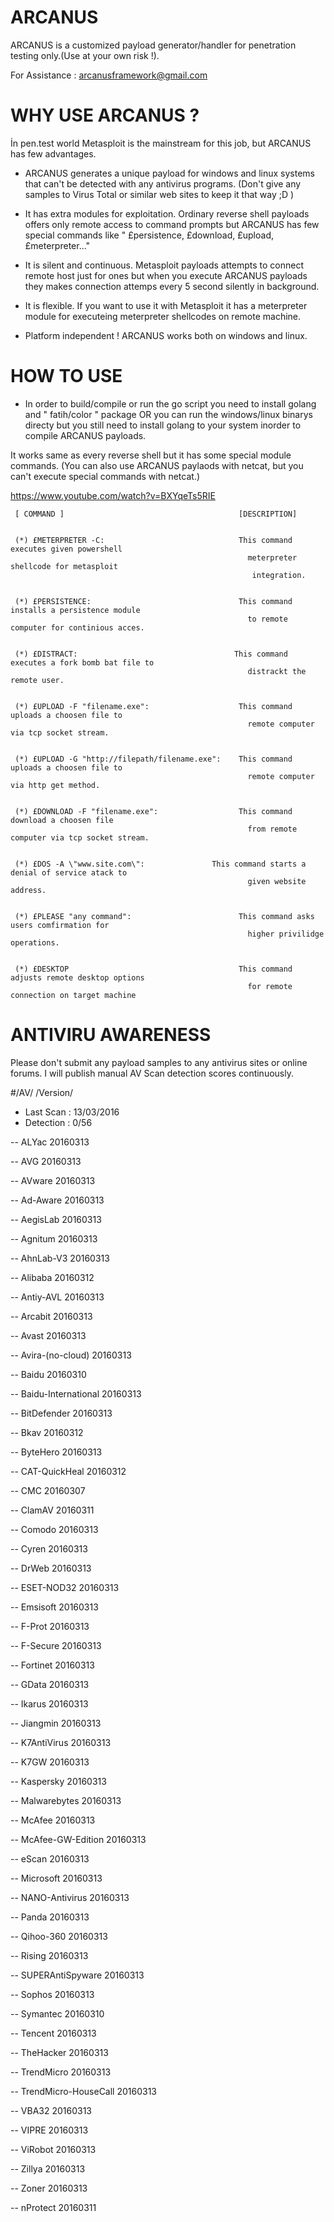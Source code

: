 # ARCANUS
ARCANUS is a customized payload generator/handler for penetration testing only.(Use at your own risk !).

For Assistance : arcanusframework@gmail.com


# WHY USE ARCANUS ?
  İn pen.test world Metasploit is the mainstream for this job, but ARCANUS has few advantages.
  
- ARCANUS generates a unique payload for windows and linux systems that can't be detected with any antivirus programs. (Don't give any samples to Virus Total or similar web sites to keep it that way ;D )

- It has extra modules for exploitation. Ordinary reverse shell payloads offers only remote access to command prompts but ARCANUS has few special commands like " £persistence, £download, £upload, £meterpreter..."

- It is silent and continuous. Metasploit payloads attempts to connect remote host just for ones but when you execute ARCANUS payloads they makes connection attemps every 5 second silently in background.

- It is flexible. If you want to use it with Metasploit it has a meterpreter module for executeing meterpreter shellcodes on remote machine.

- Platform independent ! ARCANUS works both on windows and linux.


# HOW TO USE 

- In order to build/compile  or run the go script you need to install golang and " fatih/color " package OR you can run the windows/linux binarys directy but you still need to install golang to your system inorder to compile ARCANUS payloads. 


It works same as every reverse shell but it has some special module commands.
(You can also use ARCANUS paylaods with netcat, but you can't execute special commands with netcat.)


https://www.youtube.com/watch?v=BXYqeTs5RIE

   
                                                                                                     
                                                                                                     
                                                                                                     
                                                                                                     
     [ COMMAND ]                                       [DESCRIPTION]                                 
                            
                                                                                                     
     (*) £METERPRETER -C:                              This command executes given powershell        
                                                         meterpreter shellcode for metasploit        
                                                          integration.                               
                                                                                                     
                                                                                                     
     (*) £PERSISTENCE:                                 This command installs a persistence module    
                                                         to remote computer for continious acces.    
                                                                                                     
                                                                                                     
     (*) £DISTRACT:                                   This command executes a fork bomb bat file to
                                                         distrackt the remote user.          
                                                                                                     
                                                                                                     
     (*) £UPLOAD -F "filename.exe":                    This command uploads a choosen file to        
                                                         remote computer via tcp socket stream.      
                                                                                                     
                                                                                                     
     (*) £UPLOAD -G "http://filepath/filename.exe":    This command uploads a choosen file to        
                                                         remote computer via http get method.        
                                                                                                     
                                                                                                     
     (*) £DOWNLOAD -F "filename.exe":                  This command download a choosen file          
                                                         from remote computer via tcp socket stream. 
                                                                                                     
                                                                                                     
     (*) £DOS -A \"www.site.com\":               This command starts a denial of service atack to      
                                                         given website address.            
                                                                                                     
                                                                                                     
     (*) £PLEASE "any command":                        This command asks users comfirmation for      
                                                         higher privilidge operations.               
                                                                                                     
                                                                                                     
     (*) £DESKTOP                                      This command adjusts remote desktop options   
                                                         for remote connection on target machine     
                                                                                                     
                                                                                                     
                                                                                                  
# ANTIVIRU AWARENESS
  
  Please don't submit any payload samples to any antivirus sites or online forums. I will publish manual AV Scan detection scores continuously.
  


#/AV/    /Version/

- Last Scan : 13/03/2016
- Detection : 0/56


-- ALYac		20160313

-- AVG		20160313

-- AVware		20160313

-- Ad-Aware		20160313

-- AegisLab		20160313

-- Agnitum		20160313

-- AhnLab-V3		20160313

-- Alibaba		20160312

-- Antiy-AVL		20160313

-- Arcabit		20160313

-- Avast		20160313

-- Avira-(no-cloud)		20160313

-- Baidu		20160310

-- Baidu-International		20160313

-- BitDefender		20160313

-- Bkav		20160312

-- ByteHero		20160313

-- CAT-QuickHeal		20160312

-- CMC		20160307

-- ClamAV		20160311

-- Comodo		20160313

-- Cyren		20160313

-- DrWeb		20160313

-- ESET-NOD32		20160313

-- Emsisoft		20160313

-- F-Prot		20160313

-- F-Secure		20160313

-- Fortinet		20160313

-- GData		20160313

-- Ikarus		20160313

-- Jiangmin		20160313

-- K7AntiVirus		20160313

-- K7GW		20160313

-- Kaspersky		20160313

-- Malwarebytes		20160313

-- McAfee		20160313

-- McAfee-GW-Edition		20160313

-- eScan		20160313

-- Microsoft		20160313

-- NANO-Antivirus		20160313

-- Panda		20160313

-- Qihoo-360		20160313

-- Rising		20160313

-- SUPERAntiSpyware		20160313

-- Sophos		20160313

-- Symantec		20160310

-- Tencent		20160313

-- TheHacker		20160313

-- TrendMicro		20160313

-- TrendMicro-HouseCall		20160313

-- VBA32		20160313

-- VIPRE		20160313

-- ViRobot		20160313

-- Zillya		20160313

-- Zoner		20160313


-- nProtect		20160311
